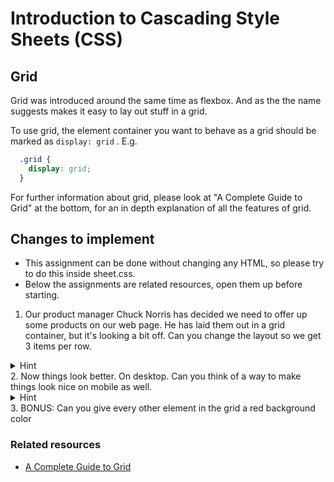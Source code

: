 # Introduction to Cascading Style Sheets (CSS)

## Grid
Grid was introduced around the same time as flexbox. And as the the name suggests makes it easy to lay out stuff in a grid.

To use grid, the element container you want to behave as a grid should be marked as `display: grid` .
E.g. 

```css
  .grid {
    display: grid;
  }
```

For further information about grid, please look at "A Complete Guide to Grid" at the bottom, for an in depth explanation of all the features of grid.

## Changes to implement
* This assignment can be done without changing any HTML, so please try to do this inside sheet.css.
* Below the assignments are related resources, open them up before starting.

1. Our product manager Chuck Norris has decided we need to offer up some products on our web page. 
He has laid them out in a grid container, but it's looking a bit off. Can you change the layout so we get 3 items per row.
<details>
  <summary>Hint</summary>
  `Use template columns`
</details>
2. Now things look better. On desktop. Can you think of a way to make things look nice on mobile as well.
<details>
  <summary>Hint</summary>
  `You guessed it media queries to the rescue again!`
</details>
3. BONUS: Can you give every other element in the grid a red background color

### Related resources
* [A Complete Guide to Grid](https://css-tricks.com/snippets/css/complete-guide-grid/)
